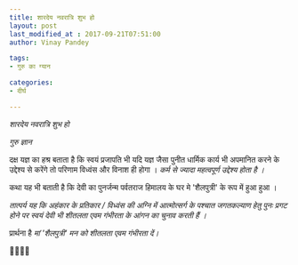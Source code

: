 ```yaml
---
title: शारदेय नवरात्रि शुभ हो
layout: post
last_modified_at : 2017-09-21T07:51:00
author: Vinay Pandey

tags:
- गुरु का ग्यान

categories:
- दीर्घ

---
```


*शारदेय नवरात्रि शुभ हो*

*गुरु ज्ञान*

दक्ष यज्ञ का हश्र बताता है कि स्वयं प्रजापति भी यदि यज्ञ जैसा पुनीत धार्मिक कार्य भी अपमानित करने के उद्देश्य से करेंगे तो परिणाम विध्वंस और विनाश ही होगा । 
*कर्म से ज्यादा महत्वपूर्ण उद्देश्य होता है ।*

कथा यह भी बताती है कि देवी का पुनर्जन्म पर्वतराज हिमालय के घर मे 'शैलपुत्री' के रूप में हुआ हुआ । 

*तात्पर्य यह कि अहंकार के प्रतिकार / विध्वंस की अग्नि में आत्मोत्सर्ग के पश्चात जगतकल्याण हेतु पुनः प्रगट होने पर स्वयं देवी भी शीतलता एवम गंभीरता  के आंगन का चुनाव करती हैं ।*

प्रार्थना है
*मां 'शैलपुत्री' मन को शीतलता एवम गंभीरता दें।*

🙏🌷🌷🙏
